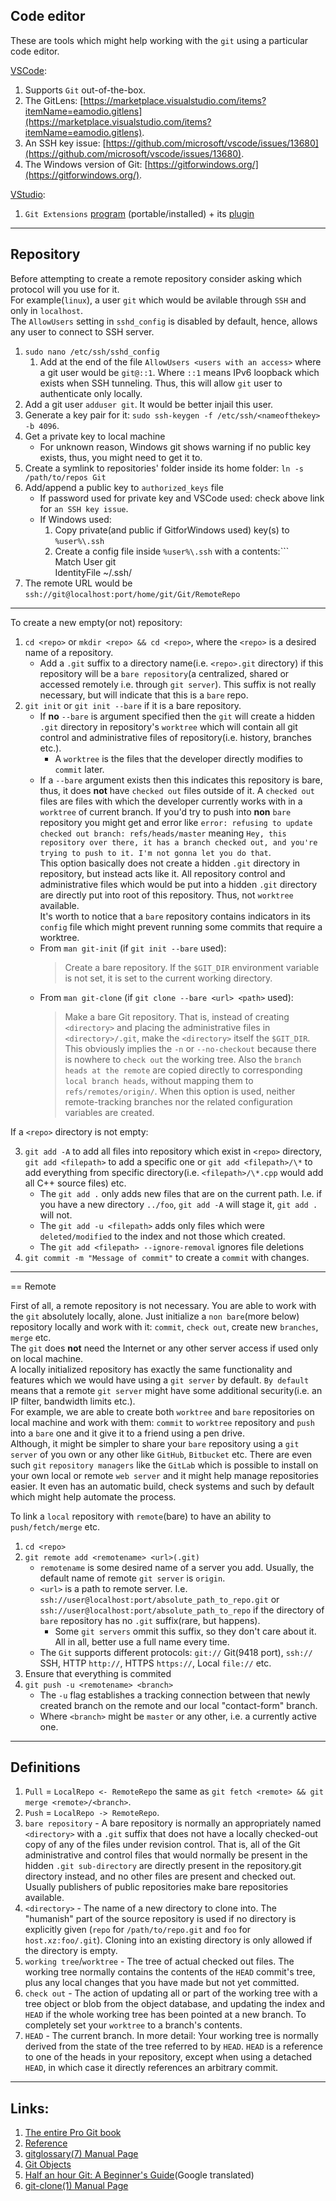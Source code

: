 ## Code editor

These are tools which might help working with the `git` using a particular code editor.

[VSCode](https://code.visualstudio.com/download):

1.  Supports `Git` out-of-the-box.
2.  The GitLens: [https://marketplace.visualstudio.com/items?itemName=eamodio.gitlens](https://marketplace.visualstudio.com/items?itemName=eamodio.gitlens).
3.  An SSH key issue: [https://github.com/microsoft/vscode/issues/13680](https://github.com/microsoft/vscode/issues/13680).
4.  The Windows version of Git: [https://gitforwindows.org/](https://gitforwindows.org/).

[VStudio](https://visualstudio.microsoft.com/vs/community/):

1.  `Git Extensions` [program](http://gitextensions.github.io/) (portable/installed) + its [plugin](https://marketplace.visualstudio.com/items?itemName=HenkWesthuis.GitExtensions)
* * *

## Repository

Before attempting to create a remote repository consider asking which protocol will you use for it.  
For example(`linux`), a user `git` which would be avilable through `SSH` and only in `localhost`.  
The `AllowUsers` setting in `sshd_config` is disabled by default, hence, allows any user to connect to SSH server.

1.  `sudo nano /etc/ssh/sshd_config`
    1.  Add at the end of the file `AllowUsers <users with an access>` where a git user would be `git@::1`. Where `::1` means IPv6 loopback which exists when SSH tunneling. Thus, this will allow `git` user to authenticate only locally.
2.  Add a git user `adduser git`. It would be better injail this user.
3.  Generate a key pair for it: `sudo ssh-keygen -f /etc/ssh/<nameofthekey> -b 4096`.
4.  Get a private key to local machine
    - For unknown reason, Windows git shows warning if no public key exists, thus, you might need to get it to.
5.  Create a symlink to repositories' folder inside its home folder: `ln -s /path/to/repos Git`
6.  Add/append a public key to `authorized_keys` file
    - If password used for private key and VSCode used: check above link for `an SSH key issue`.
    - If Windows used:
        1.  Copy private(and public if GitforWindows used) key(s) to `%user%\.ssh`
        2.  Create a config file inside `%user%\.ssh` with a contents:```  
            Match User git  
            IdentityFile ~/.ssh/
7.  The remote URL would be `ssh://git@localhost:port/home/git/Git/RemoteRepo`

* * *

To create a new empty(or not) repository:

1.	`cd <repo>` or `mkdir <repo> && cd <repo>`, where the `<repo>` is a desired name of a repository.
	* Add a `.git` suffix to a directory name(i.e. `<repo>.git` directory) if this repository will be a `bare repository`(a centralized, shared or accessed remotely i.e. through `git server`). This suffix is not really necessary, but will indicate that this is a `bare` repo.
2.	`git init` or `git init --bare` if it is a bare repository.
    - If **no** `--bare` is argument specified then the `git` will create a hidden `.git` directory in repository's `worktree` which will contain all git control and administrative files of repository(i.e. history, branches etc.).
    	- A `worktree` is the files that the developer directly modifies to `commit` later.
    - If a `--bare` argument exists then this indicates this repository is bare, thus, it does **not** have `checked out` files outside of it. A `checked out` files are files with which the developer currently works with in a `worktree` of current branch. If you'd try to push into **non** `bare` repository you might get and error like `error: refusing to update checked out branch: refs/heads/master` meaning `Hey, this repository over there, it has a branch checked out, and you're trying to push to it. I'm not gonna let you do that`.  
    This option basically does not create a hidden `.git` directory in repository, but instead acts like it. All repository control and administrative files which would be put into a hidden `.git` directory are directly put into root of this repository. Thus, not `worktree` available.  
    It's worth to notice that a `bare` repository contains indicators in its `config` file which might prevent running some commits that require a worktree.
    - From `man git-init` (if `git init --bare` used):
    	> Create a bare repository. If the `$GIT_DIR` environment variable is not set, it is set to the current working directory.
    - From `man git-clone` (if `git clone --bare <url> <path>` used):
    	> Make a bare Git repository. That is, instead of creating `<directory>` and placing the administrative files in `<directory>/.git`, make the `<directory>` itself the `$GIT_DIR`. This obviously implies the `-n` or `--no-checkout` because there is nowhere to `check out` the working tree. Also the `branch heads at the remote` are copied directly to corresponding `local branch heads`, without mapping them to `refs/remotes/origin/`. When this option is used, neither remote-tracking branches nor the related configuration variables are created.

If a `<repo>` directory is not empty:

3.  `git add -A` to add all files into repository which exist in `<repo>` directory, `git add <filepath>` to add a specific one or `git add <filepath>/\*` to add everything from specific directory(i.e. `<filepath>/\*.cpp` would add all C++ source files) etc.
    - The `git add .` only adds new files that are on the current path. I.e. if you have a new directory `../foo`, `git add -A` will stage it, `git add .` will not.
    - The `git add -u <filepath>` adds only files which were `deleted/modified` to the index and not those which created.
    - The `git add <filepath> --ignore-removal` ignores file deletions
4.  `git commit -m "Message of commit"` to create a `commit` with changes.

* * *

== Remote

First of all, a remote repository is not necessary. You are able to work with the `git` absolutely locally, alone. Just initialize a `non bare`(more below) repository locally and work with it: `commit`, `check out`, create new `branches`, `merge` etc.  
The `git` does **not** need the Internet or any other server access if used only on local machine.  
A locally initialized repository has exactly the same functionality and features which we would have using a `git server` by default. `By default` means that a remote `git server` might have some additional security(i.e. an IP filter, bandwidth limits etc.).  
For example, we are able to create both `worktree` and `bare` repositories on local machine and work with them: `commit` to `worktree` repository and `push` into a `bare` one and it give it to a friend using a pen drive.  
Although, it might be simpler to share your `bare` repository using a `git server` of you own or any other like `GitHub`, `Bitbucket` etc. There are even such `git` `repository managers` like the `GitLab` which is possible to install on your own local or remote `web server` and it might help manage repositories easier. It even has an automatic build, check systems and such by default which might help automate the process.

To link a `local` repository with `remote`(bare) to have an ability to `push/fetch/merge` etc.

1.  `cd <repo>`
2.  `git remote add <remotename> <url>(.git)`
    - `remotename` is some desired name of a server you add. Usually, the default name of remote `git server` is `origin`.
    - `<url>` is a path to remote server. I.e. `ssh://user@localhost:port/absolute_path_to_repo.git` or `ssh://user@localhost:port/absolute_path_to_repo` if the directory of `bare` repository has no `.git` suffix(rare, but happens).
        - Some `git servers` ommit this suffix, so they don't care about it. All in all, better use a full name every time.
    - The `Git` supports different protocols: `git://` Git(9418 port), `ssh://` SSH, HTTP `http://`, HTTPS `https://`, Local `file://` etc.
3.  Ensure that everything is commited
4.  `git push -u <remotename> <branch>`
    - The `-u` flag establishes a tracking connection between that newly created branch on the remote and our local "contact-form" branch.
    - Where `<branch>` might be `master` or any other, i.e. a currently active one.

* * *

## Definitions

1.  `Pull` = `LocalRepo <- RemoteRepo` the same as `git fetch <remote> && git merge <remote>/<branch>`.
2.  `Push` = `LocalRepo -> RemoteRepo`.
3.  `bare repository` \- A bare repository is normally an appropriately named `<directory>` with a `.git` suffix that does not have a locally checked-out copy of any of the files under revision control. That is, all of the Git administrative and control files that would normally be present in the hidden `.git sub-directory` are directly present in the repository.git directory instead, and no other files are present and checked out. Usually publishers of public repositories make bare repositories available.
4.  `<directory>` \- The name of a new directory to clone into. The "humanish" part of the source repository is used if no directory is explicitly given (`repo` for `/path/to/repo.git` and `foo` for `host.xz:foo/.git`). Cloning into an existing directory is only allowed if the directory is empty.
5.  `working tree`/`worktree` \- The tree of actual checked out files. The working tree normally contains the contents of the `HEAD` commit's tree, plus any local changes that you have made but not yet committed.
6.  `check out` \- The action of updating all or part of the working tree with a tree object or blob from the object database, and updating the index and `HEAD` if the whole working tree has been pointed at a new branch. To completely set your `worktree` to a branch's contents.
7.  `HEAD` \- The current branch. In more detail: Your working tree is normally derived from the state of the tree referred to by `HEAD`. `HEAD` is a reference to one of the heads in your repository, except when using a detached `HEAD`, in which case it directly references an arbitrary commit.

* * *

## Links:

1.  [The entire Pro Git book](https://git-scm.com/book)
2.  [Reference](https://git-scm.com/docs)
3.  [gitglossary(7) Manual Page](https://gitirc.eu/gitglossary.html)
4.  [Git Objects](https://git-scm.com/book/en/v2/Git-Internals-Git-Objects)
5.  [Half an hour Git: A Beginner's Guide](https://translate.google.com/translate?hl=&sl=ru&tl=en&u=https%3A%2F%2Fproglib.io%2Fp%2Fgit-for-half-an-hour)(Google translated)
6.  [git-clone(1) Manual Page](https://gitirc.eu/git-clone.html)
